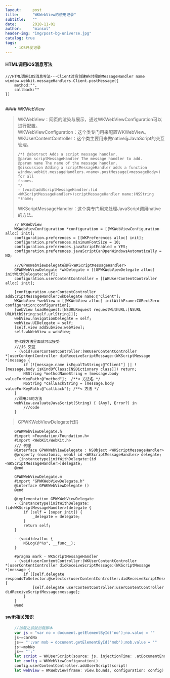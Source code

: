 ```yaml
---
layout:     post
title:      "WKWebView的使用记录"
subtitle:   ""
date:       2018-11-01
author:     "minsol"
header-img: "img/post-bg-universe.jpg"
catalog: true
tags:
    - iOS开发记录
---
```


#### HTML调用iOS消息写法
```objc
///HTML调用iOS消息写法---Client对应创建Wk时候的MessageHandler name
window.webkit.messageHandlers.Client.postMessage({
    method:"",
    callback:""
})
```
<br>
#### WKWebView

> WKWebView：网页的渲染与展示，通过WKWebViewConfiguration可以进行配置。<br>
>WKWebViewConfiguration：这个类专门用来配置WKWebView。<br>
>WKUserContentController：这个类主要用来做native与JavaScript的交互管理。<br>
>```objc
>/*! @abstract Adds a script message handler.
> @param scriptMessageHandler The message handler to add.
> @param name The name of the message handler.
> @discussion Adding a scriptMessageHandler adds a function
> window.webkit.messageHandlers.<name>.postMessage(<messageBody>) for all
> frames.
> */
>- (void)addScriptMessageHandler:(id <WKScriptMessageHandler>)scriptMessageHandler name:(NSString *)name;
>```
>WKScriptMessageHandler：这个类专门用来处理JavaScript调用native的方法。


```objc
    // WKWebView
    WKWebViewConfiguration *configuration = [[WKWebViewConfiguration alloc] init];
    configuration.preferences = [[WKPreferences alloc] init];
    configuration.preferences.minimumFontSize = 10;
    configuration.preferences.javaScriptEnabled = YES;
    configuration.preferences.javaScriptCanOpenWindowsAutomatically = NO;

    ///GPWKWebViewDelegate遵守<WKScriptMessageHandler>
    GPWKWebViewDelegate *wkDelegate = [[GPWKWebViewDelegate alloc] initWithDelegate:self];
    configuration.userContentController = [[WKUserContentController alloc] init];
    
    [configuration.userContentController addScriptMessageHandler:wkDelegate name:@"Client"];
    WKWebView *webView = [[WKWebView alloc] initWithFrame:CGRectZero configuration:configuration];
    [webView loadRequest:[NSURLRequest requestWithURL:[NSURL URLWithString:self.urlString]]];
    webView.navigationDelegate = self;
    webView.UIDelegate = self;
    [self.view addSubview:webView];
    self.wkWebView = webView;

    在代理方法里面就可以接受
    ///JS 交互
    - (void)userContentController:(WKUserContentController *)userContentController didReceiveScriptMessage:(WKScriptMessage *)message {
        if (![message.name isEqualToString:@"Client"] || ![message.body isKindOfClass:[NSDictionary class]]) return;
        NSString *methodNameString = [message.body valueForKeyPath:@"method"];  /**< 方法名 */
        NSString *callBackString = [message.body valueForKeyPath:@"callback"]; /**< 方法 */
    }
    //调用JS的方法
    webView.evaluateJavaScript(String) { (Any?, Error?) in
        ///code
    }
```

>GPWKWebViewDelegate代码
```objc
    GPWKWebViewDelegate.h
    #import <Foundation/Foundation.h>
    #import <WebKit/WebKit.h>
    /// 代理
    @interface GPWKWebViewDelegate : NSObject <WKScriptMessageHandler>
    @property (nonatomic, weak) id <WKScriptMessageHandler> delegate;
    - (instancetype)initWithDelegate:(id <WKScriptMessageHandler>)delegate;
    @end
```
```objc
    GPWKWebViewDelegate.m
    #import "GPWKWebViewDelegate.h"
    @interface GPWKWebViewDelegate ()
    @end

    @implementation GPWKWebViewDelegate
    - (instancetype)initWithDelegate:(id<WKScriptMessageHandler>)delegate {
        if (self = [super init]) {
            _delegate = delegate;
        }
        return self;
    }

    - (void)dealloc {
        NSLog(@"%s", __func__);
    }

    #pragma mark - WKScriptMessageHandler
    - (void)userContentController:(WKUserContentController *)userContentController didReceiveScriptMessage:(WKScriptMessage *)message {
        if ([self.delegate respondsToSelector:@selector(userContentController:didReceiveScriptMessage:)]) {
            [self.delegate userContentController:userContentController didReceiveScriptMessage:message];
        }
    }
    @end
```


#### swift相关知识
```swift
    //加载之前就加载脚本
    var js = "var no = document.getElementById('no');no.value = '"
    js+=cardNo
    js+= "';var mob = document.getElementById('mob');mob.value = '"
    js+=mobNo
    js+= "';"  
    let script = WKUserScript(source: js, injectionTime: .atDocumentEnd, forMainFrameOnly: true)
    let config = WKWebViewConfiguration()
    config.userContentController.addUserScript(script)
    let webView = WKWebView(frame: view.bounds, configuration: config)
```

